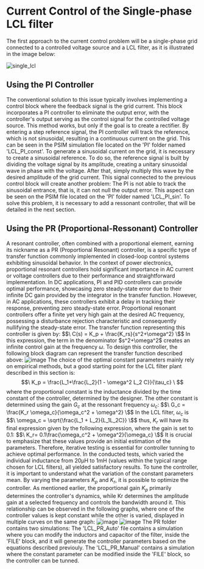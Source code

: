# Current Control of the Single-phase LCL filter
The first approach to the current control problem will be a single-phase grid connected to a controlled voltage source and a LCL filter, as it is illustrated in the image below:

  ![single_lcl](https://github.com/gustavoauler/grid-connected-inverters-control/assets/113851430/227fcbe4-3f52-40aa-acbc-0afda81a5302)

## Using the PI Controller
The conventional solution to this issue typically involves implementing a control block where the feedback signal is the grid current. This block incorporates a PI controller to eliminate the output error, with the controller's output serving as the control signal for the controlled voltage source. This method works, but only if the goal is to create a rectifier. By entering a step reference signal, the PI controller will track the reference, which is not sinusoidal, resulting in a continuous current on the grid. This can be seen in the PSIM simulation file located on the 'PI' folder named 'LCL_PI_const'.
To generate a sinusoidal current on the grid, it is necessary to create a sinusoidal reference. To do so, the reference signal is built by dividing the voltage signal by its amplitude, creating a unitary sinusoidal wave in phase with the voltage. After that, simply multiply this wave by the desired amplitude of the grid current. This signal connected to the previous control block will create another problem: The PI is not able to track the sinusoidal entrance, that is, it can not null the output error. This aspect can be seen on the PSIM file located on the 'PI' folder named 'LCL_PI_sin'. To solve this problem, it is necessary to add a ressonant controller, that will be detailed in the next section.
## Using the PR (Proportional-Ressonant) Controller
A resonant controller, often combined with a proportional element, earning its nickname as a PR (Proportional Resonant) controller, is a specific type of transfer function commonly implemented in closed-loop control systems exhibiting sinusoidal behavior.
In the context of power electronics, proportional resonant controllers hold significant importance in AC current or voltage controllers due to their performance and straightforward implementation.
In DC applications, PI and PID controllers can provide optimal performance, showcasing zero steady-state error due to their infinite DC gain provided by the integrator in the transfer function. However, in AC applications, these controllers exhibit a delay in tracking their response, preventing zero steady-state error.
Proportional resonant controllers offer a finite yet very high gain at the desired AC frequency, possessing a disturbance rejection characteristic and consequently nullifying the steady-state error. The transfer function representing this controller is given by:
$$\ C(s) = K_p + \frac{K_rs}{s^2+\omega^2} \$$
In this expression, the term in the denominator $s^2+\omega^2\$ creates an infinite control gain at the frequency $\omega$.
To design this controller, the following block diagram can represent the transfer function described above:
![image](https://github.com/gustavoauler/grid-connected-inverters-control/assets/113851430/ffc495bb-a47a-4877-b2d4-4163a73a6796)
The choice of the optimal constant parameters mainly rely on empirical methods, but a good starting point for the LCL filter plant described in this section is:
$$\ K_p = \frac{L_1+\frac{L_2}{1 - \omega^2 L_2 C}}{\tau_c} \ $$
where the proportional constant is the inductance divided by the time constant of the controller, determined by the designer.
The other constant is determined using the gain $G_c$ at the ressonant frequency $\omega_c$:
$$\ G_c = \frac{K_r \omega_c}{\omega_c^2 + \omega^2} \$$
In the LCL filter,  $\omega_c$ is 
$$\ \omega_c = \sqrt{\frac{L_1 + L_2}{L_1L_2C}} \$$ 
thus, $K_r$ will have its final expression given by the following expression, where the gain is set to 0.1:
$$\ K_r= 0.1\frac{\omega_c^2 + \omega^2}{\omega_c} \$$
It is crucial to emphasize that these values provide an initial estimation of the parameters. Therefore, iterative testing is essential for controller tunning to achieve optimal performance. In the conducted tests, which varied the individual inductance from 20µH to 1mH (values within the typical range chosen for LCL filters), all yielded satisfactory results.
To tune the controller, it is important to understand what the variation of the constant parameters mean. By varying the parameters $K_p$ and $K_r$, it is possible to optimize the controller. As mentioned earlier, the proportional gain $K_p$ primarily determines the controller's dynamics, while Kr determines the amplitude gain at a selected frequency and controls the bandwidth around it. This relationship can be observed in the following graphs, where one of the controller values is kept constant while the other is varied, displayed in multiple curves on the same graph:
![image](https://github.com/gustavoauler/grid-connected-inverters-control/assets/113851430/3be273c2-a048-49d3-ac41-0d013c1cfda0)
![image](https://github.com/gustavoauler/grid-connected-inverters-control/assets/113851430/afccf4fd-b79f-4b1a-a598-1fd723bee45a)
The PR folder contains two simulations: The 'LCL_PR_Auto' file contains a simulation where you can modify the inductors and capacitor of the filter, inside the 'FILE' block, and it will generate the controller parameters based on the equations described previouly. The 'LCL_PR_Manual' contains a simulation where the constant parameter can be modified inside the 'FILE' block, so the controller can be tunned.

